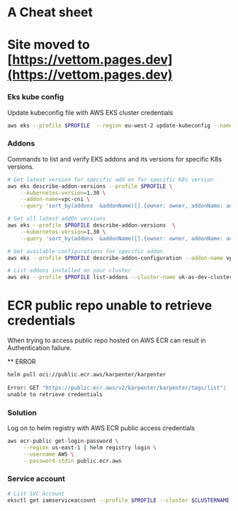# A Cheat sheet
# Site moved to [https://vettom.pages.dev](https://vettom.pages.dev)
### Eks kube config
Update kubeconfig file with AWS EKS cluster credentials
```bash
aws eks --profile $PROFILE  --region eu-west-2 update-kubeconfig --name $CLUSTERNAME 
```

### Addons
Commands to list and verify EKS addons and its versions for specific K8s versions.
```bash
# Get latest version for specific add on for specific K8s version
aws eks describe-addon-versions --profile $PROFILE \
    --kubernetes-version=1.30 \
    --addon-name=vpc-cni \
    --query 'sort_by(addons  &addonName)[].{owner: owner, addonName: addonName, type: type, Version: addonVersions[0].addonVersion }'

# Get all latest addOn versions
aws eks --profile $PROFILE describe-addon-versions  \
	--kubernetes-version=1.30 \
    --query 'sort_by(addons  &addonName)[].{owner: owner, addonName: addonName, type: type, Version: addonVersions[0].addonVersion }'

# Get available configurations for specific addon
aws eks --profile $PROFILE describe-addon-configuration --addon-name vpc-cni --addon-version v1.15.5-eksbuild.1 --output yaml

# List addons installed on your cluster
aws eks --profile $PROFILE list-addons --cluster-name uk-as-dev-cluster1
```

# ECR public repo unable to retrieve credentials
When trying to access public repo hosted on AWS ECR can result in Authentication failure. 

** ERROR
```bash
helm pull oci://public.ecr.aws/karpenter/karpenter       
                                               
Error: GET "https://public.ecr.aws/v2/karpenter/karpenter/tags/list":
unable to retrieve credentials
```
### Solution
Log on to helm registry with AWS ECR public access credentials
```bash
aws ecr-public get-login-password \
     --region us-east-1 | helm registry login \
     --username AWS \
     --password-stdin public.ecr.aws
```

### Service account
```bash
# List SVC Account 
eksctl get iamserviceaccount --profile $PROFILE --cluster $CLUSTERNAME 
```
